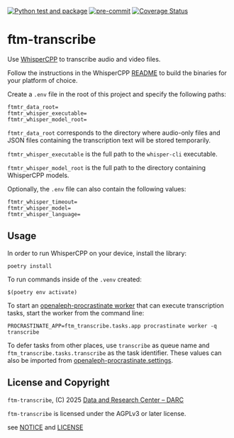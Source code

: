 [![Python test and package](https://github.com/openaleph/ftm-transcribe/actions/workflows/python.yml/badge.svg)](https://github.com/openaleph/ftm-transcribe/actions/workflows/python.yml)
[![pre-commit](https://img.shields.io/badge/pre--commit-enabled-brightgreen?logo=pre-commit)](https://github.com/pre-commit/pre-commit)
[![Coverage Status](https://coveralls.io/repos/github/openaleph/ftm-transcribe/badge.svg?branch=main)](https://coveralls.io/github/openaleph/ftm-transcribe?branch=main)

# ftm-transcribe

Use [WhisperCPP](https://github.com/ggml-org/whisper.cpp) to transcribe audio and video files.

Follow the instructions in the WhisperCPP [README](https://github.com/ggml-org/whisper.cpp/blob/master/README.md) to build the binaries for your platform of choice.

Create a `.env` file in the root of this project and specify the following paths:

```
ftmtr_data_root=
ftmtr_whisper_executable=
ftmtr_whisper_model_root=
```

`ftmtr_data_root` corresponds to the directory where audio-only files and JSON files containing the transcription text will be stored temporarily.

`ftmtr_whisper_executable` is the full path to the `whisper-cli` executable.

`ftmtr_whisper_model_root` is the full path to the directory containing WhisperCPP models.

Optionally, the `.env` file can also contain the following values:

```
ftmtr_whisper_timeout=
ftmtr_whisper_model=
ftmtr_whisper_language=
```

## Usage

In order to run WhisperCPP on your device, install the library:

    poetry install

To run commands inside of the `.venv` created:

    $(poetry env activate)

To start an [openaleph-procrastinate worker](https://github.com/openaleph/openaleph-procrastinate) that can execute transcription tasks, start the worker from the command line:

    PROCRASTINATE_APP=ftm_transcribe.tasks.app procrastinate worker -q transcribe

To defer tasks from other places, use `transcribe` as queue name and `ftm_transcribe.tasks.transcribe` as the task identifier. These values can also be imported from [openaleph-procrastinate.settings](https://github.com/openaleph/openaleph-procrastinate/blob/main/openaleph_procrastinate/settings.py).

## License and Copyright

`ftm-transcribe`, (C) 2025 [Data and Research Center – DARC](https://dataresearchcenter.org)

`ftm-transcribe` is licensed under the AGPLv3 or later license.

see [NOTICE](./NOTICE) and [LICENSE](./LICENSE)

